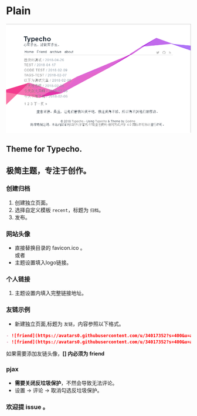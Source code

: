 # Plain
![view](./screenshot.png)
## Theme for Typecho.
## 极简主题，专注于创作。

### 创建归档

1. 创建独立页面。
2. 选择自定义模板 ```recent```，标题为 ```归档```。
3. 发布。

### 网站头像

- 直接替换目录的 favicon.ico 。  
或者
- 主题设置填入logo链接。

### 个人链接

1. 主题设置内填入完整链接地址。

### 友链示例

- 新建独立页面,标题为 ```友链```，内容参照以下格式。

```markdown
- ![friend](https://avatars0.githubusercontent.com/u/34017352?s=400&u=a06f4ca3cebd399527f469c9ce1c9d5486b0a406&v=4)[Google](https://Google.com)
- ![friend](https://avatars0.githubusercontent.com/u/34017352?s=400&u=a06f4ca3cebd399527f469c9ce1c9d5486b0a406&v=4)[Godme: 无非是一个不可知的背负](https://www.runtua.cn)
```
如果需要添加友链头像，**[] 内必须为 friend**

### pjax

- **需要关闭反垃圾保护**，不然会导致无法评论。
- 设置 -> 评论 -> 取消勾选反垃圾保护。

### 欢迎提 issue 。
